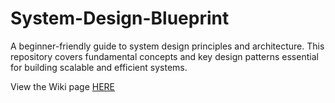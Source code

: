 # System-Design-Blueprint
A beginner-friendly guide to system design principles and architecture. This repository covers fundamental concepts and key design patterns essential for building scalable and efficient systems.

View the Wiki page [HERE](https://github.com/llalov/System-Design-Fundamentals/wiki)
